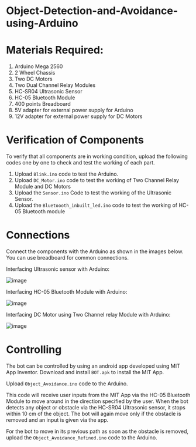 # Object-Detection-and-Avoidance-using-Arduino

# Materials Required:
1. Arduino Mega 2560
2. 2 Wheel Chassis
3. Two DC Motors
4. Two Dual Channel Relay Modules
5. HC-SR04 Ultrasonic Sensor
6. HC-05 Bluetooth Module
7. 400 points Breadboard
8. 5V adapter for external power supply for Arduino
9. 12V adapter for external power supply for DC Motors

# Verification of Components
To verify that all components are in working condition, upload the following codes one by one to check and test the working of each part.
1. Upload ```Blink.ino``` code to test the Arduino.
2. Upload ```DC_Motor.ino``` code to test the working of Two Channel Relay Module and DC Motors
3. Upload the ```Sensor.ino``` Code to test the working of the Ultrasonic Sensor.
4. Upload the ```Bluetoooth_inbuilt_led.ino``` code to test the working of HC-05 Bluetooth module

# Connections
Connect the components with the Arduino as shown in the images below. You can use breadboard for common connections.

Interfacing Ultrasonic sensor with Arduino:

![image](https://github.com/vvpai9/Object-Detection-and-Avoidance-using-Arduino/assets/162291797/6d469aaf-43de-45a4-a4bb-98600294b6fc)


Interfacing HC-05 Bluetooth Module with Arduino:

![image](https://github.com/vvpai9/Object-Detection-and-Avoidance-using-Arduino/assets/162291797/bbe472e4-8737-44dc-a351-a9837b34a41a)


Interfacing DC Motor using Two Channel relay Module with Arduino:

![image](https://github.com/vvpai9/Object-Detection-and-Avoidance-using-Arduino/assets/162291797/a0814eeb-66e9-416b-af93-e09457d255be)


# Controlling
The bot can be controlled by using an android app developed using MIT App Inventor. Download and install ```BOT.apk``` to install the MIT App.

Upload ```Object_Avoidance.ino``` code to the Arduino.

This code will receive user inputs from the MIT App via the HC-05 Bluetooth Module to move around in the direction specified by the user. When the bot detects any object or obstacle via the HC-SR04 Ultrasonic sensor, it stops within 10 cm of the object. The bot will again move only if the obstacle is removed and an input is given via the app.

For the bot to move in its previous path as soon as the obstacle is removed, upload the ```Object_Avoidance_Refined.ino``` code to the Arduino.




